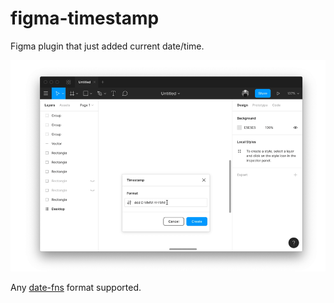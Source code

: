 # figma-timestamp

Figma plugin that just added current date/time.

<p align="center"><img src="timestamp-demo.gif" width="904"></p>

Any [date-fns](https://date-fns.org/v1.30.1/docs/format) format supported.
